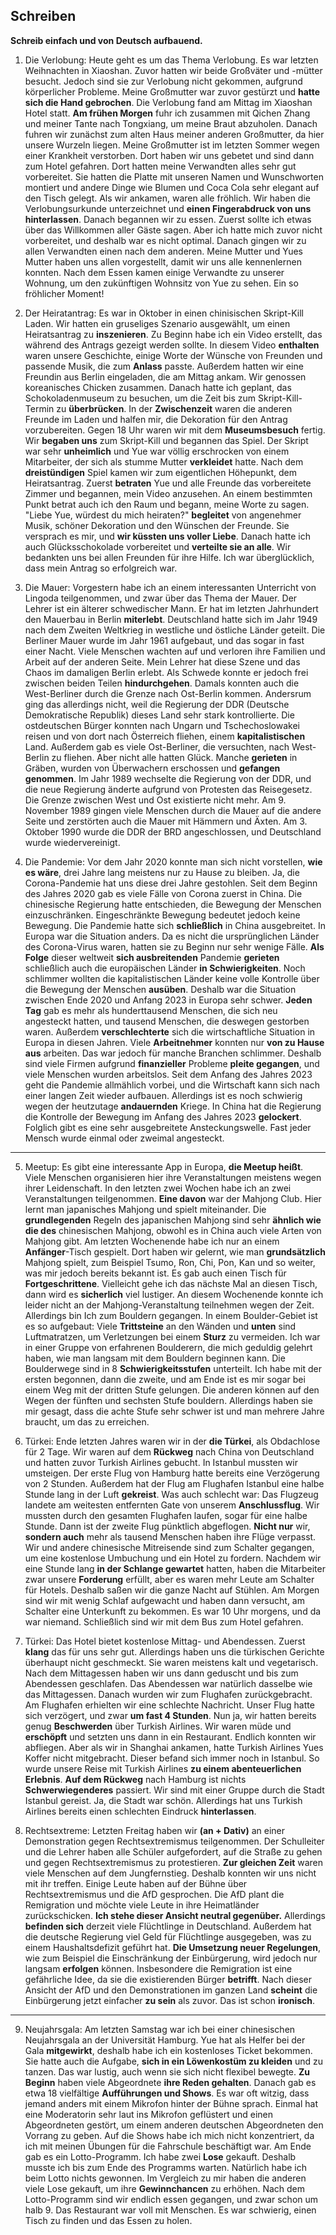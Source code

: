 ## Schreiben
**Schreib einfach und von Deutsch aufbauend.**

1. Die Verlobung: Heute geht es um das Thema Verlobung. Es war letzten Weihnachten in Xiaoshan. Zuvor hatten wir beide Großväter und -mütter besucht. Jedoch sind sie zur Verlobung nicht gekommen, aufgrund körperlicher Probleme. Meine Großmutter war zuvor gestürzt und **hatte sich die Hand gebrochen**. Die Verlobung fand am Mittag im Xiaoshan Hotel statt. **Am frühen Morgen** fuhr ich zusammen mit Qichen Zhang und meiner Tante nach Tongxiang, um meine Braut abzuholen. Danach fuhren wir zunächst zum alten Haus meiner anderen Großmutter, da hier unsere Wurzeln liegen. Meine Großmutter ist im letzten Sommer wegen einer Krankheit verstorben. Dort haben wir uns gebetet und sind dann zum Hotel gefahren. Dort hatten meine Verwandten alles sehr gut vorbereitet. Sie hatten die Platte mit unseren Namen und Wunschworten montiert und andere Dinge wie Blumen und Coca Cola sehr elegant auf den Tisch gelegt. Als wir ankamen, waren alle fröhlich. Wir haben die Verlobungsurkunde unterzeichnet und **einen Fingerabdruck von uns hinterlassen**. Danach begannen wir zu essen. Zuerst sollte ich etwas über das Willkommen aller Gäste sagen. Aber ich hatte mich zuvor nicht vorbereitet, und deshalb war es nicht optimal. Danach gingen wir zu allen Verwandten einen nach dem anderen. Meine Mutter und Yues Mutter haben uns allen vorgestellt, damit wir uns alle kennenlernen konnten. Nach dem Essen kamen einige Verwandte zu unserer Wohnung, um den zukünftigen Wohnsitz von Yue zu sehen. Ein so fröhlicher Moment!

2. Der Heiratantrag: Es war in Oktober in einen chinisischen Skript-Kill Laden. Wir hatten ein gruseliges Szenario ausgewählt, um einen Heiratsantrag zu **inszenieren**. Zu Beginn habe ich ein Video erstellt, das während des Antrags gezeigt werden sollte. In diesem Video **enthalten** waren unsere Geschichte, einige Worte der Wünsche von Freunden und passende Musik, die zum **Anlass** passte. Außerdem hatten wir eine Freundin aus Berlin eingeladen, die am Mittag ankam. Wir genossen koreanisches Chicken zusammen. Danach hatte ich geplant, das Schokoladenmuseum zu besuchen, um die Zeit bis zum Skript-Kill-Termin zu **überbrücken**. In der **Zwischenzeit** waren die anderen Freunde im Laden und halfen mir, die Dekoration für den Antrag vorzubereiten. Gegen 18 Uhr waren wir mit dem **Museumsbesuch** fertig. Wir **begaben uns** zum Skript-Kill und begannen das Spiel. Der Skript war sehr **unheimlich** und Yue war völlig erschrocken von einem Mitarbeiter, der sich als stumme Mutter **verkleidet** hatte.  Nach dem **dreistündigen** Spiel kamen wir zum eigentlichen Höhepunkt, dem Heiratsantrag. Zuerst **betraten** Yue und alle Freunde das vorbereitete Zimmer und begannen, mein Video anzusehen. An einem bestimmten Punkt betrat auch ich den Raum und begann, meine Worte zu sagen. "Liebe Yue, würdest du mich heiraten?" **begleitet** von angenehmer Musik, schöner Dekoration und den Wünschen der Freunde. Sie versprach es mir, und **wir küssten uns voller Liebe**. Danach hatte ich auch Glücksschokolade vorbereitet und **verteilte sie an alle**. Wir bedankten uns bei allen Freunden für ihre Hilfe. Ich war überglücklich, dass mein Antrag so erfolgreich war.

3. Die Mauer: Vorgestern habe ich an einem interessanten Unterricht von Lingoda teilgenommen, und zwar über das Thema der Mauer. Der Lehrer ist ein älterer schwedischer Mann. Er hat im letzten Jahrhundert den Mauerbau in Berlin **miterlebt**. Deutschland hatte sich im Jahr 1949 nach dem Zweiten Weltkrieg in westliche und östliche Länder geteilt. Die Berliner Mauer wurde im Jahr 1961 aufgebaut, und das sogar in fast einer Nacht. Viele Menschen wachten auf und verloren ihre Familien und Arbeit auf der anderen Seite. Mein Lehrer hat diese Szene und das Chaos im damaligen Berlin erlebt. Als Schwede konnte er jedoch frei zwischen beiden Teilen **hindurchgehen**. Damals konnten auch die West-Berliner durch die Grenze nach Ost-Berlin kommen. Andersrum ging das allerdings nicht, weil die Regierung der DDR (Deutsche Demokratische Republik) dieses Land sehr stark kontrollierte. Die ostdeutschen Bürger konnten nach Ungarn und Tschechoslowakei reisen und von dort nach Österreich fliehen, einem **kapitalistischen** Land. Außerdem gab es viele Ost-Berliner, die versuchten, nach West-Berlin zu fliehen. Aber nicht alle hatten Glück. Manche **gerieten** in Gräben, wurden von Überwachern erschossen und **gefangen genommen**. Im Jahr 1989 wechselte die Regierung von der DDR, und die neue Regierung änderte aufgrund von Protesten das Reisegesetz. Die Grenze zwischen West und Ost existierte nicht mehr. Am 9. November 1989 gingen viele Menschen durch die Mauer auf die andere Seite und zerstörten auch die Mauer mit Hämmern und Äxten. Am 3. Oktober 1990 wurde die DDR der BRD angeschlossen, und Deutschland wurde wiedervereinigt.

4. Die Pandemie: Vor dem Jahr 2020 konnte man sich nicht vorstellen, **wie es wäre**, drei Jahre lang meistens nur zu Hause zu bleiben. Ja, die Corona-Pandemie hat uns diese drei Jahre gestohlen. Seit dem Beginn des Jahres 2020 gab es viele Fälle von Corona zuerst in China. Die chinesische Regierung hatte entschieden, die Bewegung der Menschen einzuschränken. Eingeschränkte Bewegung bedeutet jedoch keine Bewegung. Die Pandemie hatte sich **schließlich** in China ausgebreitet. In Europa war die Situation anders. Da es nicht die ursprünglichen Länder des Corona-Virus waren, hatten sie zu Beginn nur sehr wenige Fälle. **Als Folge** dieser weltweit **sich ausbreitenden** Pandemie **gerieten** schließlich auch die europäischen Länder **in Schwierigkeiten**. Noch schlimmer wollten die kapitalistischen Länder keine volle Kontrolle über die Bewegung der Menschen **ausüben**. Deshalb war die Situation zwischen Ende 2020 und Anfang 2023 in Europa sehr schwer. **Jeden Tag** gab es mehr als hunderttausend Menschen, die sich neu angesteckt hatten, und tausend Menschen, die deswegen gestorben waren. Außerdem **verschlechterte** sich die wirtschaftliche Situation in Europa in diesen Jahren. Viele **Arbeitnehmer** konnten nur **von zu Hause aus** arbeiten. Das war jedoch für manche Branchen schlimmer. Deshalb sind viele Firmen aufgrund **finanzieller** Probleme **pleite gegangen**, und viele Menschen wurden arbeitslos. Seit dem Anfang des Jahres 2023 geht die Pandemie allmählich vorbei, und die Wirtschaft kann sich nach einer langen Zeit wieder aufbauen. Allerdings ist es noch schwierig wegen der heutzutage **andauernden** Kriege. In China hat die Regierung die Kontrolle der Bewegung im Anfang des Jahres 2023 **gelockert**. Folglich gibt es eine sehr ausgebreitete Ansteckungswelle. Fast jeder Mensch wurde einmal oder zweimal angesteckt.

-------------------------------------------------------

5. Meetup: Es gibt eine interessante App in Europa, **die Meetup heißt**. Viele Menschen organisieren hier ihre Veranstaltungen meistens wegen ihrer Leidenschaft. In den letzten zwei Wochen habe ich an zwei Veranstaltungen teilgenommen. **Eine davon** war der Mahjong Club. Hier lernt man japanisches Mahjong und spielt miteinander. Die **grundlegenden** Regeln des japanischen Mahjong sind sehr **ähnlich wie die des** chinesischen Mahjong, obwohl es in China auch viele Arten von Mahjong gibt. Am letzten Wochenende habe ich nur an einem **Anfänger**-Tisch gespielt. Dort haben wir gelernt, wie man **grundsätzlich** Mahjong spielt, zum Beispiel Tsumo, Ron, Chi, Pon, Kan und so weiter, was mir jedoch bereits bekannt ist. Es gab auch einen Tisch für **Fortgeschrittene**. Vielleicht gehe ich das nächste Mal an diesen Tisch, dann wird es **sicherlich** viel lustiger. An diesem Wochenende konnte ich leider nicht an der Mahjong-Veranstaltung teilnehmen wegen der Zeit. Allerdings bin Ich zum Bouldern gegangen. In einem Boulder-Gebiet ist es so aufgebaut: Viele **Trittsteine** an den Wänden und **unten** sind Luftmatratzen, um Verletzungen bei einem **Sturz** zu vermeiden. Ich war in einer Gruppe von erfahrenen Boulderern, die mich geduldig gelehrt haben, wie man langsam mit dem Bouldern beginnen kann. Die Boulderwege sind in 8 **Schwierigkeitsstufen** unterteilt. Ich habe mit der ersten begonnen, dann die zweite, und am Ende ist es mir sogar bei einem Weg mit der dritten Stufe gelungen. Die anderen können auf den Wegen der fünften und sechsten Stufe bouldern. Allerdings haben sie mir gesagt, dass die achte Stufe sehr schwer ist und man mehrere Jahre braucht, um das zu erreichen.

6. Türkei: Ende letzten Jahres waren wir in der **die Türkei**, als Obdachlose für 2 Tage. Wir waren auf dem **Rückweg** nach China von Deutschland und hatten zuvor Turkish Airlines gebucht. In Istanbul mussten wir umsteigen. Der erste Flug von Hamburg hatte bereits eine Verzögerung von 2 Stunden. Außerdem hat der Flug am Flughafen Istanbul eine halbe Stunde lang in der Luft **gekreist**. Was auch schlecht war: Das Flugzeug landete am weitesten entfernten Gate von unserem **Anschlussflug**. Wir mussten durch den gesamten Flughafen laufen, sogar für eine halbe Stunde. Dann ist der zweite Flug pünktlich abgeflogen. **Nicht nur** wir, **sondern auch** mehr als tausend Menschen haben ihre Flüge verpasst. Wir und andere chinesische Mitreisende sind zum Schalter gegangen, um eine kostenlose Umbuchung und ein Hotel zu fordern. Nachdem wir eine Stunde lang **in der Schlange gewartet** hatten, haben die Mitarbeiter zwar unsere **Forderung** erfüllt, aber es waren mehr Leute am Schalter für Hotels. Deshalb saßen wir die ganze Nacht auf Stühlen. Am Morgen sind wir mit wenig Schlaf aufgewacht und haben dann versucht, am Schalter eine Unterkunft zu bekommen. Es war 10 Uhr morgens, und da war niemand. Schließlich sind wir mit dem Bus zum Hotel gefahren.

7. Türkei: Das Hotel bietet kostenlose Mittag- und Abendessen. Zuerst **klang** das für uns sehr gut. Allerdings haben uns die türkischen Gerichte überhaupt nicht geschmeckt. Sie waren meistens kalt und vegetarisch. Nach dem Mittagessen haben wir uns dann geduscht und bis zum Abendessen geschlafen. Das Abendessen war natürlich dasselbe wie das Mittagessen. Danach wurden wir zum Flughafen zurückgebracht. Am Flughafen erhielten wir eine schlechte Nachricht. Unser Flug hatte sich verzögert, und zwar **um fast 4 Stunden**. Nun ja, wir hatten bereits genug **Beschwerden** über Turkish Airlines. Wir waren müde und **erschöpft** und setzten uns dann in ein Restaurant. Endlich konnten wir abfliegen. Aber als wir in Shanghai ankamen, hatte Turkish Airlines Yues Koffer nicht mitgebracht. Dieser befand sich immer noch in Istanbul. So wurde unsere Reise mit Turkish Airlines **zu einem abenteuerlichen Erlebnis**. **Auf dem Rückweg** nach Hamburg ist nichts **Schwerwiegenderes** passiert. Wir sind mit einer Gruppe durch die Stadt Istanbul gereist. Ja, die Stadt war schön. Allerdings hat uns Turkish Airlines bereits einen schlechten Eindruck **hinterlassen**.

8. Rechtsextreme: Letzten Freitag haben wir **(an + Dativ)** an einer Demonstration gegen Rechtsextremismus teilgenommen. Der Schulleiter und die Lehrer haben alle Schüler aufgefordert, auf die Straße zu gehen und gegen Rechtsextremismus zu protestieren. **Zur gleichen Zeit** waren viele Menschen auf dem Jungfernstieg. Deshalb konnten wir uns nicht mit ihr treffen. Einige Leute haben auf der Bühne über Rechtsextremismus und die AfD gesprochen. Die AfD plant die Remigration und möchte viele Leute in ihre Heimatländer zurückschicken. **Ich stehe dieser Ansicht neutral gegenüber.** Allerdings **befinden sich** derzeit viele Flüchtlinge in Deutschland. Außerdem hat die deutsche Regierung viel Geld für Flüchtlinge ausgegeben, was zu einem Haushaltsdefizit geführt hat. **Die Umsetzung neuer Regelungen**, wie zum Beispiel die Einschränkung der Einbürgerung, wird jedoch nur langsam **erfolgen** können. Insbesondere die Remigration ist eine gefährliche Idee, da sie die existierenden Bürger **betrifft**. Nach dieser Ansicht der AfD und den Demonstrationen im ganzen Land **scheint** die Einbürgerung jetzt einfacher **zu sein** als zuvor. Das ist schon **ironisch**.

---------------------------------------------------

9. Neujahrsgala: Am letzten Samstag war ich bei einer chinesischen Neujahrsgala an der Universität Hamburg. Yue hat als Helfer bei der Gala **mitgewirkt**, deshalb habe ich ein kostenloses Ticket bekommen. Sie hatte auch die Aufgabe, **sich in ein Löwenkostüm zu kleiden** und zu tanzen. Das war lustig, auch wenn sie sich nicht flexibel bewegte. **Zu Beginn** haben viele Abgeordnete **ihre Reden gehalten**. Danach gab es etwa 18 vielfältige **Aufführungen und Shows**. Es war oft witzig, dass jemand anders mit einem Mikrofon hinter der Bühne sprach. Einmal hat eine Moderatorin sehr laut ins Mikrofon geflüstert und einen Abgeordneten gestört, um einem anderen deutschen Abgeordneten den Vorrang zu geben. Auf die Shows habe ich mich nicht konzentriert, da ich mit meinen Übungen für die Fahrschule beschäftigt war. Am Ende gab es ein Lotto-Programm. Ich habe zwei **Lose** gekauft. Deshalb musste ich bis zum Ende des Programms warten. Natürlich habe ich beim Lotto nichts gewonnen. Im Vergleich zu mir haben die anderen viele Lose gekauft, um ihre **Gewinnchancen** zu erhöhen. Nach dem Lotto-Programm sind wir endlich essen gegangen, und zwar schon um halb 9. Das Restaurant war voll mit Menschen. Es war schwierig, einen Tisch zu finden und das Essen zu holen.
